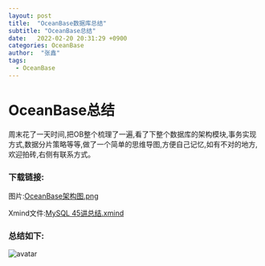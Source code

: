 ```yaml
---
layout: post
title:  "OceanBase数据库总结"
subtitle: "OceanBase总结"
date:   2022-02-20 20:31:29 +0900
categories: OceanBase
author:  "张鑫"
tags:
  - OceanBase
---
```


# OceanBase总结
周末花了一天时间,把OB整个梳理了一遍,看了下整个数据库的架构模块,事务实现方式,数据分片策略等等,做了一个简单的思维导图,方便自己记忆,如有不对的地方,欢迎拍砖,右侧有联系方式。

### 下载链接:
图片:[OceanBase架构图.png](/myblog/img/OceanBase.png)

Xmind文件:[MySQL 45讲总结.xmind](/myblog/img/OceanBase.xmind)

### 总结如下:
![avatar](/myblog/img/OceanBase.png)